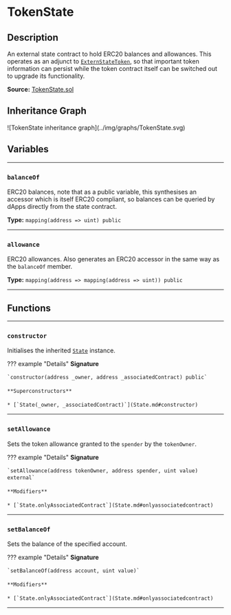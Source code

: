 # TokenState

## Description

An external state contract to hold ERC20 balances and allowances. This operates as an adjunct to [`ExternStateToken`](ExternStateToken.md), so that important token information can persist while the token contract itself can be switched out to upgrade its functionality.

**Source:** [TokenState.sol](https://github.com/Synthetixio/synthetix/blob/master/contracts/TokenState.sol)

<section-sep />

## Inheritance Graph

<centered-image>
    ![TokenState inheritance graph](../img/graphs/TokenState.svg)
</centered-image>

<section-sep />

## Variables

---

### `balanceOf`

ERC20 balances, note that as a public variable, this synthesises an accessor which is itself ERC20 compliant, so balances can be queried by dApps directly from the state contract.

**Type:** `mapping(address => uint) public`

---

### `allowance`

ERC20 allowances. Also generates an ERC20 accessor in the same way as the `balanceOf` member.

**Type:** `mapping(address => mapping(address => uint)) public`

---

<section-sep />

## Functions

---

### `constructor`

Initialises the inherited [`State`](State.md) instance.

??? example "Details"
    **Signature**

    `constructor(address _owner, address _associatedContract) public`

    **Superconstructors**
    
    * [`State(_owner, _associatedContract)`](State.md#constructor)

---

### `setAllowance`

Sets the token allowance granted to the `spender` by the `tokenOwner`.

??? example "Details"
    **Signature**

    `setAllowance(address tokenOwner, address spender, uint value) external`
    
    **Modifiers**

    * [`State.onlyAssociatedContract`](State.md#onlyassociatedcontract)

---

### `setBalanceOf`

Sets the balance of the specified account.

??? example "Details"
    **Signature**

    `setBalanceOf(address account, uint value)`
    
    **Modifiers**

    * [`State.onlyAssociatedContract`](State.md#onlyassociatedcontract)

---

<section-sep />
